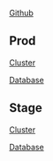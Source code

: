[Github](https://github.com/Koaware/koaware)

## Prod

[Cluster](https://console.cloud.google.com/kubernetes/workload?project=koaware-prod)

[Database](https://console.cloud.google.com/sql/instances/koaware-production/overview?project=koaware-prod)

## Stage

[Cluster](https://console.cloud.google.com/kubernetes/workload?cloudshell=true&project=koaware-stage&pageState=(%22savedViews%22:(%22i%22:%224de3e3d013a6435d8cd4915a97ade1f5%22,%22c%22:%5B%5D,%22n%22:%5B%5D)))

[Database](https://console.cloud.google.com/sql/instances/koaware-staging/overview?cloudshell=true&project=koaware-stage)



